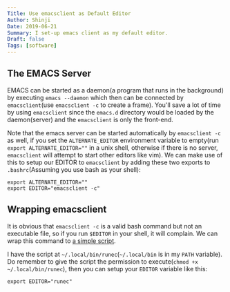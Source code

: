 ```yaml
---
Title: Use emacsclient as Default Editor
Author: Shinji
Date: 2019-06-21
Summary: I set-up emacs client as my default editor.
Draft: false
Tags: [software]
---
```

## The EMACS Server
EMACS can be started as a daemon(a program that runs in the background) by executing `emacs --daemon` which then can be connected by `emacsclient`(use `emacsclient -c` to create a frame). You'll save a lot of time by using `emacsclient` since the `emacs.d` directory would be loaded by the daemon(server) and the `emacsclient` is only the front-end.

Note that the emacs server can be started automatically by `emacsclient -c` as well, if you set the `ALTERNATE_EDITOR` environment variable to empty(run `export ALTERNATE_EDITOR=""` in a unix shell, otherwise if there is no server, `emacsclient` will attempt to start other editors like vim). We can make use of this to setup our EDITOR to `emacsclient` by adding these two exports to `.bashrc`(Assuming you use bash as your shell):
```
export ALTERNATE_EDITOR=""
export EDITOR="emacsclient -c"
```
## Wrapping emacsclient
It is obvious that `emacsclient -c` is a valid bash command but not an executable file, so if you run `$EDITOR` in your shell, it will complain. We can wrap this command to [a simple script](/runec.txt).

I have the script at `~/.local/bin/runec`(`~/.local/bin` is in my `PATH` variable). Do remember to give the script the permission to execute(`chmod +x ~/.local/bin/runec`), then you can setup your `EDITOR` variable like this:
```
export EDITOR="runec"
```
